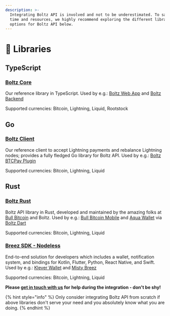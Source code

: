 ```yaml
---
description: >-
  Integrating Boltz API is involved and not to be underestimated. To save on
  time and resources, we highly recommend exploring the different library
  options for Boltz API below.
---
```


# 📙 Libraries

## TypeScript

### [Boltz Core](https://github.com/BoltzExchange/boltz-core)

Our reference library in TypeScript. Used by e.g.: [Boltz Web App](https://github.com/BoltzExchange/boltz-web-app) and [Boltz Backend](https://github.com/BoltzExchange/boltz-backend)

Supported currencies: Bitcoin, Lightning, Liquid, Rootstock

## Go

### [Boltz Client](https://github.com/BoltzExchange/boltz-client)

Our reference client to accept Lightning payments and rebalance Lightning nodes; provides a fully fledged Go library for Boltz API. Used by e.g.: [Boltz BTCPay Plugin](https://github.com/BoltzExchange/boltz-btcpay-plugin/)

Supported currencies: Bitcoin, Lightning, Liquid

## Rust

### [Boltz Rust](https://github.com/SatoshiPortal/boltz-rust)

Boltz API library in Rust, developed and maintained by the amazing folks at [Bull Bitcoin](https://www.bullbitcoin.com/) and Boltz. Used by e.g.: [Bull Bitcoin Mobile](https://github.com/SatoshiPortal/bullbitcoin-mobile) and [Aqua Wallet](https://github.com/AquaWallet/aqua-wallet) via [Boltz Dart](https://github.com/SatoshiPortal/boltz-dart)

Supported currencies: Bitcoin, Lightning, Liquid

### [Breez SDK - Nodeless](https://github.com/breez/breez-sdk-liquid)

End-to-end solution for developers which includes a wallet, notification system, and bindings for Kotlin, Flutter, Python, React Native, and Swift. Used by e.g.: [Klever Wallet](https://klever.io/) and [Misty Breez](https://breez.technology/misty/)

Supported currencies: Bitcoin, Lightning, Liquid


**Please [get in touch with us](https://docs.boltz.exchange/#resources) for help during the integration - don't be shy!**

{% hint style="info" %} Only consider integrating Boltz API from scratch if above libraries don't serve your need and you absolutely know what you are doing.
{% endhint %}